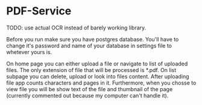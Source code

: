 # PDF-Service
TODO: use actual OCR instead of barely working library.

Before you run make sure you have postgres database. You'll have to change it's password and name of your database in settings file to whetever yours is.

On home page you can either upload a file or navigate to list of uploaded files. The only extension of file that will be processed is *.pdf.
On list subpage you can delete, upload or look into files content. After uploading file app counts characters and pages in it. Furthermore, when you chosse to view file you will be show text of the file and thumbnail of the page (currently commented out because my computer can't handle it).
